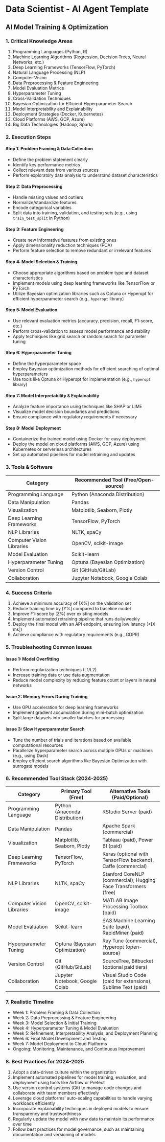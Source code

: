 # Data Scientist - AI Agent Template

## AI Model Training & Optimization

### 1. Critical Knowledge Areas

1. Programming Languages (Python, R)
2. Machine Learning Algorithms (Regression, Decision Trees, Neural Networks, etc.)
3. Deep Learning Frameworks (TensorFlow, PyTorch)
4. Natural Language Processing (NLP)
5. Computer Vision
6. Data Preprocessing & Feature Engineering
7. Model Evaluation Metrics
8. Hyperparameter Tuning
9. Cross-Validation Techniques
10. Bayesian Optimization for Efficient Hyperparameter Search
11. Model Interpretability and Explainability
12. Deployment Strategies (Docker, Kubernetes)
13. Cloud Platforms (AWS, GCP, Azure)
14. Big Data Technologies (Hadoop, Spark)

### 2. Execution Steps

#### Step 1: Problem Framing & Data Collection
- Define the problem statement clearly
- Identify key performance metrics
- Collect relevant data from various sources
- Perform exploratory data analysis to understand dataset characteristics

#### Step 2: Data Preprocessing
- Handle missing values and outliers
- Normalize/standardize features
- Encode categorical variables
- Split data into training, validation, and testing sets (e.g., using `train_test_split` in Python)

#### Step 3: Feature Engineering
- Create new informative features from existing ones
- Apply dimensionality reduction techniques (PCA)
- Perform feature selection to remove redundant or irrelevant features

#### Step 4: Model Selection & Training
- Choose appropriate algorithms based on problem type and dataset characteristics
- Implement models using deep learning frameworks like TensorFlow or PyTorch
- Utilize Bayesian optimization libraries such as Optuna or Hyperopt for efficient hyperparameter search (e.g., `hyperopt` library)

#### Step 5: Model Evaluation
- Use relevant evaluation metrics (accuracy, precision, recall, F1-score, etc.)
- Perform cross-validation to assess model performance and stability
- Apply techniques like grid search or random search for parameter tuning

#### Step 6: Hyperparameter Tuning
- Define the hyperparameter space
- Employ Bayesian optimization methods for efficient searching of optimal hyperparameters
- Use tools like Optuna or Hyperopt for implementation (e.g., `hyperopt` library)

#### Step 7: Model Interpretability & Explainability
- Analyze feature importance using techniques like SHAP or LIME
- Visualize model decision boundaries and predictions
- Ensure compliance with regulatory requirements if necessary

#### Step 8: Model Deployment
- Containerize the trained model using Docker for easy deployment
- Deploy the model on cloud platforms (AWS, GCP, Azure) using Kubernetes or serverless architectures
- Set up automated pipelines for model retraining and updates

### 3. Tools & Software

| Category | Recommended Tool (Free/Open-source) |
|----------|--------------------------------------|
| Programming Language | Python (Anaconda Distribution) |
| Data Manipulation | Pandas |
| Visualization | Matplotlib, Seaborn, Plotly |
| Deep Learning Frameworks | TensorFlow, PyTorch |
| NLP Libraries | NLTK, spaCy |
| Computer Vision Libraries | OpenCV, scikit-image |
| Model Evaluation | Scikit-learn |
| Hyperparameter Tuning | Optuna (Bayesian Optimization) |
| Version Control | Git (GitHub/GitLab) |
| Collaboration | Jupyter Notebook, Google Colab |

### 4. Success Criteria

1. Achieve a minimum accuracy of [X%] on the validation set
2. Reduce training time by [Y%] compared to baseline model
3. Improve F1-score by [Z%] over existing models
4. Implement automated retraining pipeline that runs daily/weekly
5. Deploy the final model with an API endpoint, ensuring low latency (<[X ms])
6. Achieve compliance with regulatory requirements (e.g., GDPR)

### 5. Troubleshooting Common Issues

#### Issue 1: Model Overfitting
- Perform regularization techniques (L1/L2)
- Increase training data or use data augmentation
- Reduce model complexity by reducing feature count or layers in neural networks

#### Issue 2: Memory Errors During Training
- Use GPU acceleration for deep learning frameworks
- Implement gradient accumulation during mini-batch optimization
- Split large datasets into smaller batches for processing

#### Issue 3: Slow Hyperparameter Search
- Tune the number of trials and iterations based on available computational resources
- Parallelize hyperparameter search across multiple GPUs or machines (e.g., using Dask)
- Employ efficient search algorithms like Bayesian Optimization with surrogate models

### 6. Recommended Tool Stack (2024-2025)

| Category | Primary Tool (Free) | Alternative Tools (Paid/Optional) |
|----------|--------------------|-----------------------------------|
| Programming Language | Python (Anaconda Distribution) | RStudio Server (paid) |
| Data Manipulation | Pandas | Apache Spark (commercial) |
| Visualization | Matplotlib, Seaborn, Plotly | Tableau (paid), Power BI (paid) |
| Deep Learning Frameworks | TensorFlow, PyTorch | Keras (optional with TensorFlow backend), Caffe (commercial) |
| NLP Libraries | NLTK, spaCy | Stanford CoreNLP (commercial), Hugging Face Transformers (free) |
| Computer Vision Libraries | OpenCV, scikit-image | MATLAB Image Processing Toolbox (paid) |
| Model Evaluation | Scikit-learn | SAS Machine Learning Suite (paid), RapidMiner (paid) |
| Hyperparameter Tuning | Optuna (Bayesian Optimization) | Ray Tune (commercial), Hyperopt (open-source) |
| Version Control | Git (GitHub/GitLab) | SourceTree, Bitbucket (optional paid tiers) |
| Collaboration | Jupyter Notebook, Google Colab | Visual Studio Code (paid for extensions), Sublime Text (paid) |

### 7. Realistic Timeline

- Week 1: Problem Framing & Data Collection
- Week 2: Data Preprocessing & Feature Engineering
- Week 3: Model Selection & Initial Training
- Week 4: Hyperparameter Tuning & Model Evaluation
- Week 5: Refinement, Interpretability Analysis, and Deployment Planning
- Week 6: Final Model Development and Testing
- Week 7: Model Deployment to Cloud Platforms
- Ongoing: Monitoring, Maintenance, and Continuous Improvement

### 8. Best Practices for 2024-2025

1. Adopt a data-driven culture within the organization
2. Implement automated pipelines for model training, evaluation, and deployment using tools like Airflow or Prefect
3. Use version control systems (Git) to manage code changes and collaborate with team members effectively
4. Leverage cloud platforms' auto-scaling capabilities to handle varying workloads efficiently
5. Incorporate explainability techniques in deployed models to ensure transparency and trustworthiness
6. Regularly update the model with new data to maintain its performance over time
7. Follow best practices for model governance, such as maintaining documentation and versioning of models


